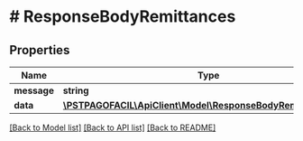 # # ResponseBodyRemittances

## Properties

Name | Type | Description | Notes
------------ | ------------- | ------------- | -------------
**message** | **string** |  | [optional] 
**data** | [**\PSTPAGOFACIL\ApiClient\Model\ResponseBodyRemittancesData**](ResponseBodyRemittancesData.md) |  | [optional] 

[[Back to Model list]](../../README.md#documentation-for-models) [[Back to API list]](../../README.md#documentation-for-api-endpoints) [[Back to README]](../../README.md)


